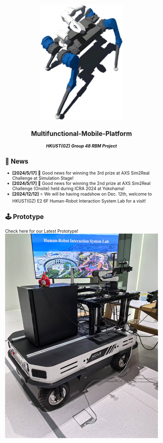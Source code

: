 <div align=center>
<img src="figures/Sim_Demo.jpg" width="270px">
</div>

<h2 align="center"> Multifunctional-Mobile-Platform

<h5 align="center"> HKUST(GZ) Group 48 RBM Project


## 📣 News
* **[2024/5/17]** 🚀 Good news for winning the 3rd prize at AXS Sim2Real Challenge at Simulation Stage!
* **[2024/5/17]** 🚀 Good news for winning the 2nd prize at AXS Sim2Real Challenge (Onsite) held during ICRA 2024 at Yokohama!
* **[2024/12/12]** ⭐️ We will be having roadshow on Dec. 12th, welcome to HKUST(GZ) E2 6F Human-Robot Interaction System Lab for a visit!

## 🕹️ Prototype

Check here for our Latest Prototype!
<img src="figures/Arm_with_Moble_Platform.jpg" width="auto">

